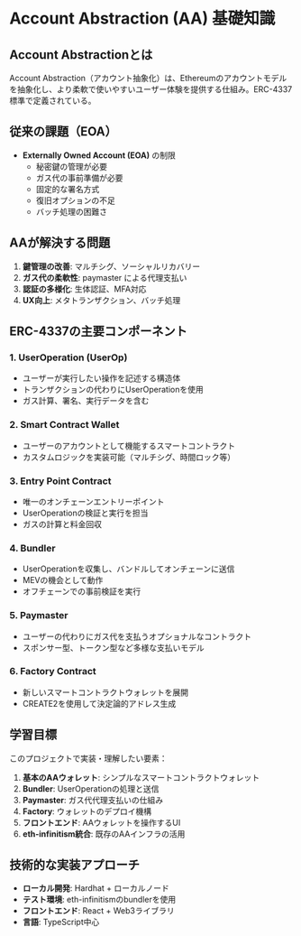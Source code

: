 # Account Abstraction (AA) 基礎知識

## Account Abstractionとは

Account Abstraction（アカウント抽象化）は、Ethereumのアカウントモデルを抽象化し、より柔軟で使いやすいユーザー体験を提供する仕組み。ERC-4337標準で定義されている。

## 従来の課題（EOA）
- **Externally Owned Account (EOA)** の制限
  - 秘密鍵の管理が必要
  - ガス代の事前準備が必要
  - 固定的な署名方式
  - 復旧オプションの不足
  - バッチ処理の困難さ

## AAが解決する問題
1. **鍵管理の改善**: マルチシグ、ソーシャルリカバリー
2. **ガス代の柔軟性**: paymaster による代理支払い
3. **認証の多様化**: 生体認証、MFA対応
4. **UX向上**: メタトランザクション、バッチ処理

## ERC-4337の主要コンポーネント

### 1. UserOperation (UserOp)
- ユーザーが実行したい操作を記述する構造体
- トランザクションの代わりにUserOperationを使用
- ガス計算、署名、実行データを含む

### 2. Smart Contract Wallet
- ユーザーのアカウントとして機能するスマートコントラクト
- カスタムロジックを実装可能（マルチシグ、時間ロック等）

### 3. Entry Point Contract
- 唯一のオンチェーンエントリーポイント
- UserOperationの検証と実行を担当
- ガスの計算と料金回収

### 4. Bundler
- UserOperationを収集し、バンドルしてオンチェーンに送信
- MEVの機会として動作
- オフチェーンでの事前検証を実行

### 5. Paymaster
- ユーザーの代わりにガス代を支払うオプショナルなコントラクト
- スポンサー型、トークン型など多様な支払いモデル

### 6. Factory Contract  
- 新しいスマートコントラクトウォレットを展開
- CREATE2を使用して決定論的アドレス生成

## 学習目標

このプロジェクトで実装・理解したい要素：

1. **基本のAAウォレット**: シンプルなスマートコントラクトウォレット
2. **Bundler**: UserOperationの処理と送信
3. **Paymaster**: ガス代代理支払いの仕組み
4. **Factory**: ウォレットのデプロイ機構
5. **フロントエンド**: AAウォレットを操作するUI
6. **eth-infinitism統合**: 既存のAAインフラの活用

## 技術的な実装アプローチ
- **ローカル開発**: Hardhat + ローカルノード
- **テスト環境**: eth-infinitismのbundlerを使用
- **フロントエンド**: React + Web3ライブラリ
- **言語**: TypeScript中心